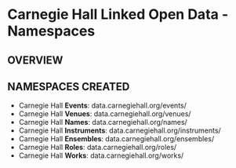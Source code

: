 # Carnegie Hall Linked Open Data - Namespaces

## OVERVIEW

## NAMESPACES CREATED
- Carnegie Hall __Events__: data.carnegiehall.org/events/
- Carnegie Hall __Venues__: data.carnegiehall.org/venues/
- Carnegie Hall __Names__: data.carnegiehall.org/names/
- Carnegie Hall __Instruments__: data.carnegiehall.org/instruments/
- Carnegie Hall __Ensembles__: data.carnegiehall.org/ensembles/
- Carnegie Hall __Roles__: data.carnegiehall.org/roles/
- Carnegie Hall __Works__: data.carnegiehall.org/works/
